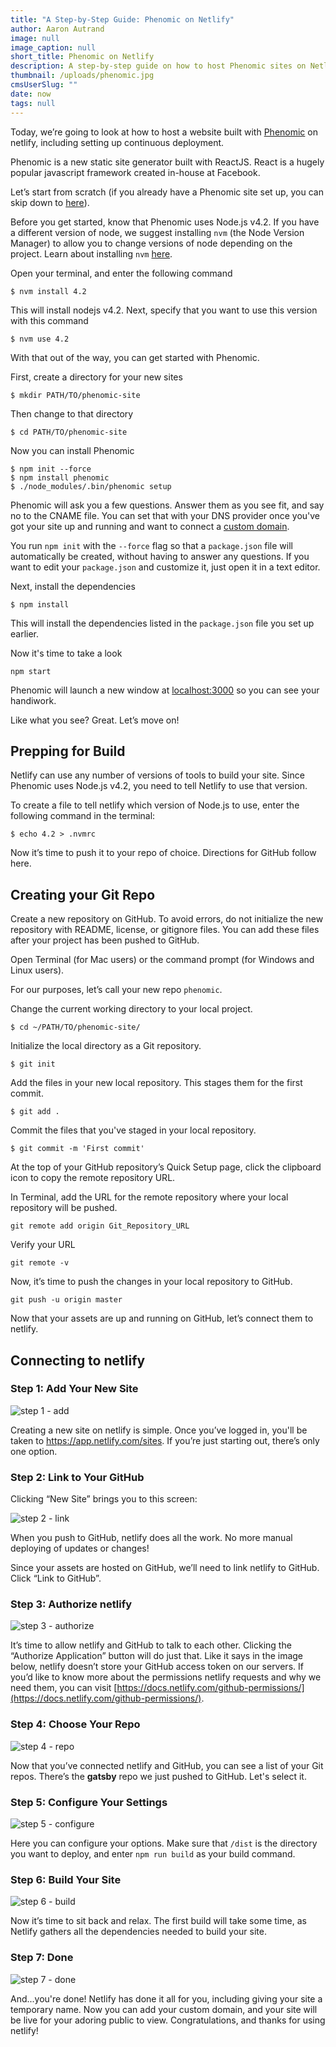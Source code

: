 ```yaml
---
title: "A Step-by-Step Guide: Phenomic on Netlify"
author: Aaron Autrand
image: null
image_caption: null
short_title: Phenomic on Netlify
description: A step-by-step guide on how to host Phenomic sites on Netlify
thumbnail: /uploads/phenomic.jpg
cmsUserSlug: ""
date: now
tags: null
---
```


Today, we’re going to look at how to host a website built with [Phenomic](https://phenomic.io) on netlify, including setting up continuous deployment.

Phenomic is a new static site generator built with ReactJS. React is a hugely popular javascript framework created in-house at Facebook.

<!-- excerpt -->

Let’s start from scratch (if you already have a Phenomic site set up, you can skip down to [here](#netlifystart)).

Before you get started, know that Phenomic uses Node.js v4.2. If you have a different version of node, we suggest installing `nvm` (the Node Version Manager) to allow you to change versions of node depending on the project. Learn about installing `nvm` [here](https://www.npmjs.com/package/nvm).

Open your terminal, and enter the following command

```
$ nvm install 4.2
```

This will install nodejs v4.2. Next, specify that you want to use this version with this command

```
$ nvm use 4.2
```

With that out of the way, you can get started with Phenomic.

First, create a directory for your new sites

```
$ mkdir PATH/TO/phenomic-site
```

Then change to that directory
```
$ cd PATH/TO/phenomic-site
```

Now you can install Phenomic

```
$ npm init --force
$ npm install phenomic
$ ./node_modules/.bin/phenomic setup
```
Phenomic will ask you a few questions. Answer them as you see fit, and say no to the CNAME file. You can set that with your DNS provider once you've got your site up and running and want to connect a [custom domain](https://www.netlify.com/blog/2016/03/14/setting-up-your-custom-domain).

You run `npm init` with the `--force` flag so that a `package.json` file will automatically be created, without having to answer any questions. If you want to edit your `package.json` and customize it, just open it in a text editor.

Next, install the dependencies

```
$ npm install
```
This will install the dependencies listed in the `package.json` file you set up earlier.

Now it's time to take a look
```
npm start
```

Phenomic will launch a new window at [localhost:3000](localhost:3000) so you can see your handiwork.

Like what you see? Great. Let’s move on!

<a id="netlifystart"></a>

## Prepping for Build

Netlify can use any number of versions of tools to build your site. Since Phenomic uses Node.js v4.2, you need to tell Netlify to use that version.

To create a file to tell netlify which version of Node.js to use, enter the following command in the terminal:

```
$ echo 4.2 > .nvmrc
```

Now it’s time to push it to your repo of choice. Directions for GitHub follow here.

## Creating your Git Repo

Create a new repository on GitHub. To avoid errors, do not initialize the new repository with README, license, or gitignore files. You can add these files after your project has been pushed to GitHub.

Open Terminal (for Mac users) or the command prompt (for Windows and Linux users).

For our purposes, let’s call your new repo `phenomic`.

Change the current working directory to your local project.

```
$ cd ~/PATH/TO/phenomic-site/
```

Initialize the local directory as a Git repository.

```
$ git init
```

Add the files in your new local repository. This stages them for the first commit.

```
$ git add .
```

Commit the files that you've staged in your local repository.

```
$ git commit -m 'First commit'
```

At the top of your GitHub repository’s Quick Setup page, click the clipboard icon to copy the remote repository URL.

In Terminal, add the URL for the remote repository where your local repository will be pushed.

```
git remote add origin Git_Repository_URL
```

Verify your URL

```
git remote -v
```

Now, it’s time to push the changes in your local repository to GitHub.

```
git push -u origin master
```

Now that your assets are up and running on GitHub, let’s connect them to netlify.

## Connecting to netlify

### Step 1: Add Your New Site

![step 1 - add](uploads/step1newsite.png)

Creating a new site on netlify is simple. Once you’ve logged in, you'll be taken to https://app.netlify.com/sites. If you’re just starting out, there’s only one option.

### Step 2: Link to Your GitHub

Clicking “New Site” brings you to this screen:

![step 2 - link](uploads/step2link.png)

When you push to GitHub, netlify does all the work. No more manual deploying of updates or changes!

Since your assets are hosted on GitHub, we’ll need to link netlify to GitHub. Click “Link to GitHub”.

### Step 3: Authorize netlify

![step 3 - authorize](uploads/step3authorize.png)

It’s time to allow netlify and GitHub to talk to each other. Clicking the “Authorize Application” button will do just that. Like it says in the image below, netlify doesn’t store your GitHub access token on our servers. If you’d like to know more about the permissions netlify requests and why we need them, you can visit [https://docs.netlify.com/github-permissions/](https://docs.netlify.com/github-permissions/).

### Step 4: Choose Your Repo

![step 4 - repo](uploads/Step4phenomic.png)

Now that you’ve connected netlify and GitHub, you can see a list of your Git repos. There’s the **gatsby** repo we just pushed to GitHub. Let's select it.

### Step 5: Configure Your Settings

![step 5 - configure](uploads/Step5phenomic.png)

Here you can configure your options. Make sure that `/dist` is the directory you want to deploy, and enter `npm run build` as your build command.

### Step 6: Build Your Site

![step 6 - build](uploads/step6build.png)

Now it’s time to sit back and relax. The first build will take some time, as Netlify gathers all the dependencies needed to build your site.

### Step 7: Done

![step 7 - done](uploads/Step7phenomic.png)

And...you're done! Netlify has done it all for you, including giving your site a temporary name. Now you can add your custom domain, and your site will be live for your adoring public to view. Congratulations, and thanks for using netlify!
